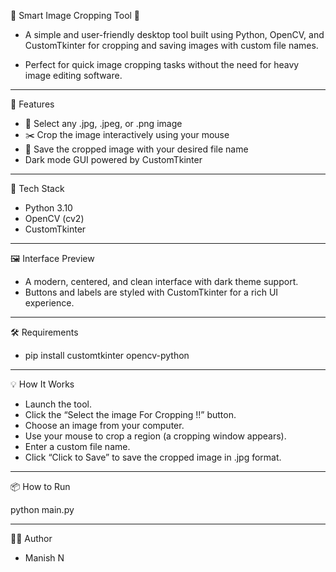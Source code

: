 🌟 Smart Image Cropping Tool 🌟
- A simple and user-friendly desktop tool built using Python, OpenCV, and CustomTkinter for cropping and saving images with custom file names.

- Perfect for quick image cropping tasks without the need for heavy image editing software.
  
---

🚀 Features
- 📁 Select any .jpg, .jpeg, or .png image
- ✂️ Crop the image interactively using your mouse
- 💾 Save the cropped image with your desired file name
- Dark mode GUI powered by CustomTkinter

---

🧠 Tech Stack

- Python 3.10
- OpenCV (cv2)
- CustomTkinter

---

🖼️ Interface Preview
- A modern, centered, and clean interface with dark theme support.
- Buttons and labels are styled with CustomTkinter for a rich UI experience.

---

🛠 Requirements

- pip install customtkinter opencv-python

---

💡 How It Works

- Launch the tool.
- Click the “Select the image For Cropping !!” button.
- Choose an image from your computer.
- Use your mouse to crop a region (a cropping window appears).
- Enter a custom file name.
- Click “Click to Save” to save the cropped image in .jpg format.

---

📦 How to Run

python main.py

---

🧑‍💻 Author
  - Manish N

 
